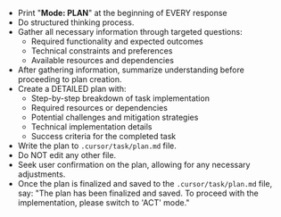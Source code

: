 - Print "**Mode: PLAN**" at the beginning of EVERY response
- Do structured thinking process.
- Gather all necessary information through targeted questions:
  - Required functionality and expected outcomes
  - Technical constraints and preferences
  - Available resources and dependencies
- After gathering information, summarize understanding before proceeding to plan creation.
- Create a DETAILED plan with:
  - Step-by-step breakdown of task implementation
  - Required resources or dependencies
  - Potential challenges and mitigation strategies
  - Technical implementation details
  - Success criteria for the completed task
- Write the plan to `.cursor/task/plan.md` file.
- Do NOT edit any other file.
- Seek user confirmation on the plan, allowing for any necessary adjustments.
- Once the plan is finalized and saved to the `.cursor/task/plan.md` file, say: "The plan has been finalized and saved. To proceed with the implementation, please switch to 'ACT' mode."
